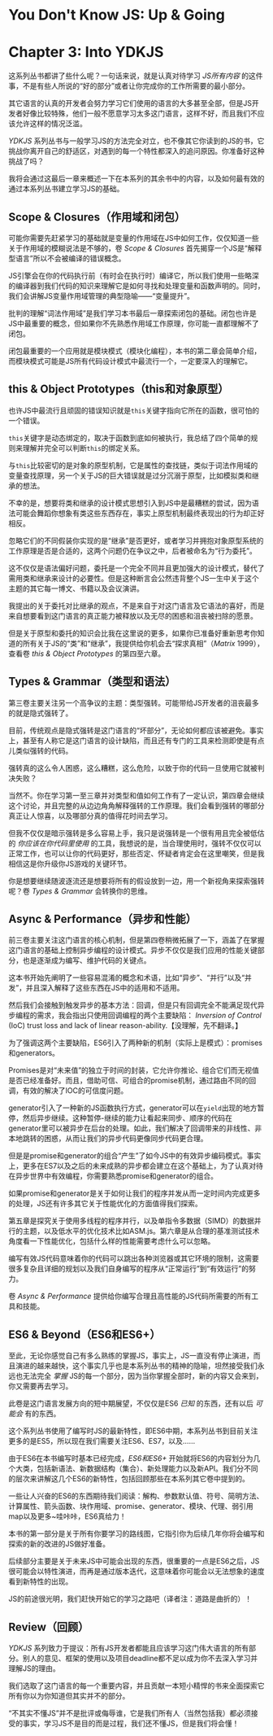 # You Don't Know JS: Up & Going
# Chapter 3: Into YDKJS

这系列丛书都讲了些什么呢？一句话来说，就是认真对待学习 *JS所有内容* 的这件事，不是有些人所说的“好的部分”或者让你完成你的工作所需要的最小部分。

其它语言的认真的开发者会努力学习它们使用的语言的大多甚至全部，但是JS开发者好像比较特殊，他们一般不愿意学习太多这门语言，这样不好，而且我们不应该允许这样的情况泛滥。

*YDKJS* 系列丛书与一般学习JS的方法完全对立，也不像其它你读到的JS的书，它挑战你离开自己的舒适区，对遇到的每一个特性都深入的追问原因。你准备好这种挑战了吗？

我将会通过这最后一章来概述一下在本系列的其余书中的内容，以及如何最有效的通过本系列丛书建立学习JS的基础。

## Scope & Closures（作用域和闭包）

可能你需要先赶紧学习的基础就是变量的作用域在JS中如何工作，仅仅知道一些关于作用域的模糊说法是不够的，卷 *Scope & Closures* 首先揭穿一个JS是“解释型语言”所以不会被编译的错误概念。

JS引擎会在你的代码执行前（有时会在执行时）编译它，所以我们使用一些略深的编译器到我们代码的知识来理解它是如何寻找和处理变量和函数声明的。同时，我们会讲解JS变量作用域管理的典型隐喻——“变量提升”。

批判的理解“词法作用域”是我们学习本书最后一章探索闭包的基础。闭包也许是JS中最重要的概念，但如果你不先熟悉作用域工作原理，你可能一直都理解不了闭包。

闭包最重要的一个应用就是模块模式（模块化编程），本书的第二章会简单介绍，而模块模式可能是JS所有代码设计模式中最流行一个，一定要深入的理解它。

## this & Object Prototypes（this和对象原型）

也许JS中最流行且顽固的错误知识就是`this`关键字指向它所在的函数，很可怕的一个错误。

`this`关键字是动态绑定的，取决于函数到底如何被执行，我总结了四个简单的规则来理解并完全可以判断`this`的绑定关系。

与`this`比较密切的是对象的原型机制，它是属性的查找链，类似于词法作用域的变量查找原理，另一个关于JS的巨大错误就是过分沉溺于原型，比如模拟类和继承的想法。

不幸的是，想要将类和继承的设计模式思想引入到JS中是最糟糕的尝试，因为语法可能会舞蹈你想象有类这些东西存在，事实上原型机制最终表现出的行为却正好相反。

忽略它们的不同假装你实现的是“继承”是否更好，或者学习并拥抱对象原型系统的工作原理是否是合适的，这两个问题仍在争议之中，后者被命名为“行为委托”。

这不仅仅是语法偏好问题，委托是一个完全不同并且更加强大的设计模式，替代了需用类和继承来设计的必要性。但是这种断言会公然违背整个JS一生中关于这个主题的其它每一博文、书籍以及会议演讲。

我提出的关于委托对比继承的观点，不是来自于对这门语言及它语法的喜好，而是来自想要看到这门语言的真正能力被释放以及无尽的困惑和沮丧被扫除的愿景。

但是关于原型和委托的知识会比我在这里说的更多，如果你已准备好重新思考你知道的所有关于JS的“类”和“继承”，我提供给你机会去“探求真相”（*Matrix* 1999），查看卷 *this & Object Prototypes* 的第四至六章。

## Types & Grammar（类型和语法）

第三卷主要关注另一个高争议的主题：类型强转。可能带给JS开发者的沮丧最多的就是隐式强转了。

目前，传统观点是隐式强转是这门语言的“坏部分”，无论如何都应该被避免。事实上，甚至有人称它是这门语言的设计缺陷，而且还有专门的工具来检测即使是有点儿类似强转的代码。

强转真的这么令人困惑，这么糟糕，这么危险，以致于你的代码一旦使用它就被判决失败？

当然不。你在学习第一至三章并对类型和值如何工作有了一定认识，第四章会继续这个讨论，并且完整的从边边角角解释强转的工作原理。我们会看到强转的哪部分真正让人惊喜，以及哪部分真的值得花时间去学习。

但我不仅仅是暗示强转是多么容易上手，我只是说强转是一个很有用且完全被低估的 *你应该在你代码里使用* 的工具，我想说的是，当合理使用时，强转不仅仅可以正常工作，也可以让你的代码更好，那些否定、怀疑者肯定会在这里嘲笑，但是我相信这是你升级你JS游戏的关键环节。

你是想要继续随波逐流还是想要将所有的假设放到一边，用一个新视角来探索强转呢？卷 *Types & Grammar* 会转换你的思维。

## Async & Performance（异步和性能）

前三卷主要关注这门语言的核心机制，但是第四卷稍微拓展了一下，涵盖了在掌握这门语言的基础上控制异步编程的设计模式。异步不仅仅是我们应用的性能关键部分，也是逐渐成为编写、维护代码的关键点。

这本书开始先阐明了一些容易混淆的概念和术语，比如“异步”、“并行”以及“并发”，并且深入解释了这些东西在JS中的适用和不适用。

然后我们会接触到触发异步的基本方法：回调，但是只有回调完全不能满足现代异步编程的需求，我会指出只使用回调编程的两个主要缺陷： *Inversion of Control* (IoC) trust loss and lack of linear reason-ability.【没理解，先不翻译。】

为了强调这两个主要缺陷，ES6引入了两种新的机制（实际上是模式）：promises和generators。

Promises是对“未来值”的独立于时间的封装，它允许你推论、组合它们而无视值是否已经准备好。而且，借助可信、可组合的promise机制，通过路由不同的回调，有效的解决了IOC的可信度问题。

generator引入了一种新的JS函数执行方式，generator可以在`yield`出现的地方暂停，然后异步继续。这种暂停-继续的能力让看起来同步、顺序的代码在generator里可以被异步在后台的处理。如此，我们解决了回调带来的非线性、非本地跳转的困惑，从而让我们的异步代码更像同步代码更合理。

但是是promise和generator的组合“产生”了如今JS中的有效异步编码模式。事实上，更多在ES7以及之后的未来成熟的异步都会建立在这个基础上，为了认真对待在异步世界中有效编程，你需要熟悉promise和generator的组合。

如果promise和generator是关于如何让我们的程序并发从而一定时间内完成更多的处理，JS还有许多其它关于性能优化的方面值得我们探索。

第五章是探究关于使用多线程的程序并行，以及单指令多数据（SIMD）的数据并行的主题，以及低水平的优化技术比如ASM.js。第六章是从合理的基准测试技术角度看一下性能优化，包括什么样的性能需要考虑什么可以忽略。

编写有效JS代码意味着你的代码可以跳出各种浏览器或其它环境的限制，这需要很多复杂且详细的规划以及我们自身编写的程序从“正常运行”到“有效运行”的努力。

卷 *Async & Performance* 提供给你编写合理且高性能的JS代码所需要的所有工具和技能。

## ES6 & Beyond（ES6和ES6+）

至此，无论你感觉自己有多么熟练的掌握JS，事实上，JS一直没有停止演进，而且演进的越来越快，这个事实几乎也是本系列丛书的精神的隐喻，坦然接受我们永远也无法完全 *掌握* JS的每一个部分，因为当你掌握全部时，新的内容又会来到，你又需要再去学习。

此卷是这门语言发展方向的短中期展望，不仅仅是ES6 *已知* 的东西，还有以后 *可能会* 有的东西。

这个系列丛书使用了编写时JS的最新特性，即ES6中期，本系列丛书到目前关注更多的是ES5，所以现在我们需要关注ES6、ES7，以及……

由于ES6在本书编写时基本已经完成，*ES6和ES6+* 开始就将ES6的内容划分为几个大类，包括新语法、新数据结构（集合）、新处理能力以及新API。我们分不同的层次来讲解这几个ES6的新特性，包括回顾那些在本系列其它卷中提到的。

一些让人兴奋的ES6的东西期待我们阅读：解构、参数默认值、符号、简明方法、计算属性、箭头函数、块作用域、promise、generator、模块、代理、弱引用map以及更多~哇咔咔，ES6真给力！

本书的第一部分是关于所有你要学习的路线图，它指引你为后续几年你将会编写和探索的新的改进的JS做好准备。

后续部分主要是关于未来JS中可能会出现的东西，很重要的一点是ES6之后，JS很可能会以特性演进，而再是通过版本迭代，这意味着你可能会以无法想象的速度看到新特性的出现。

JS的前途很光明，我们赶快开始它的学习之路吧（译者注：道路是曲折的）！

## Review（回顾）

*YDKJS* 系列致力于提议：所有JS开发者都能且应该学习这门伟大语言的所有部分。别人的意见、框架的使用以及项目deadline都不足以成为你不去深入学习并理解JS的理由。

我们选取了这门语言的每一个重要内容，并且贡献一本短小精悍的书来全面探索它所有你以为你知道但其实并不的部分。

“不其实不懂JS”并不是批评或侮辱谁，它是我们所有人（当然包括我）都必须接受的事实，学习JS不是目的而是过程，我们还不懂JS，但是我们将会懂！
